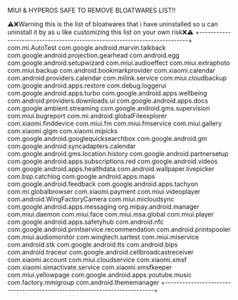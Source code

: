MIUI & HYPEROS SAFE TO REMOVE BLOATWARES LIST‼️

⚠️❌Warning this is the list of bloatwares that i have uninstalled so u can uninstall it by as u like customizing this list on your own risk❌⚠️
+--------------------------------------------------------------------------+
com.mi.AutoTest
com.google.android.marvin.talkback
com.google.android.projection.gearhead
com.android.egg
com.google.android.setupwizard
com.miui.audioeffect
com.miui.extraphoto
com.miui.backup
com.android.bookmarkprovider
com.xiaomi.calendar
com.android.providers.calendar
com.milink.service
com.miui.cloudbackup
com.google.android.apps.restore
com.debug.loggerui
com.google.android.apps.turbo
com.google.android.apps.wellbeing
com.android.providers.downloads.ui
com.google.android.apps.docs
com.google.ambient.streaming
com.google.android.gms.supervision
com.miui.bugreport
com.mi.android.globalFileexplorer
com.xiaomi.finddevice
com.miui.fm
com.miui.fmservice
com.miui.gallery
com.xiaomi.glgm
com.xiaomi.mipicks
com.google.android.googlequicksearchbox
com.google.android.gm
com.google.android.syncadapters.calendar
com.google.android.gms.location.history
com.google.android.partnersetup
com.google.android.apps.subscriptions.red
com.google.android.videos
com.google.android.apps.healthdata
com.android.wallpaper.livepicker
com.bsp.catchlog
com.google.android.apps.maps
com.google.android.feedback
com.google.android.apps.tachyon
com.mi.globalbrowser
com.xiaomi.payment
com.miui.videoplayer
com.android.WingFactoryCamera
com.miui.micloudsync
com.google.android.apps.messaging
org.mipay.android.manager
com.miui.daemon
com.miui.face
com.miui.msa.global
com.miui.player
com.google.android.apps.safetyhub
com.android.nfc
com.google.android.printservice.recommendation
com.android.printspooler
com.miui.audiomonitor
com.wingtech.sartest
com.miui.miservice
com.android.stk
com.google.android.tts
com.android.bips
com.android.traceur
com.google.android.cellbroadcastreceiver
com.xiaomi.account
com.miui.cloudservice
com.xiaomi.xmsf
com.xiaomi.simactivate.service
com.xiaomi.xmsfkeeper
com.miui.yellowpage
com.google.android.apps.youtube.music
com.factory.mmigroup
com.android.thememanager
+--------------------------------------------------------------------------+
